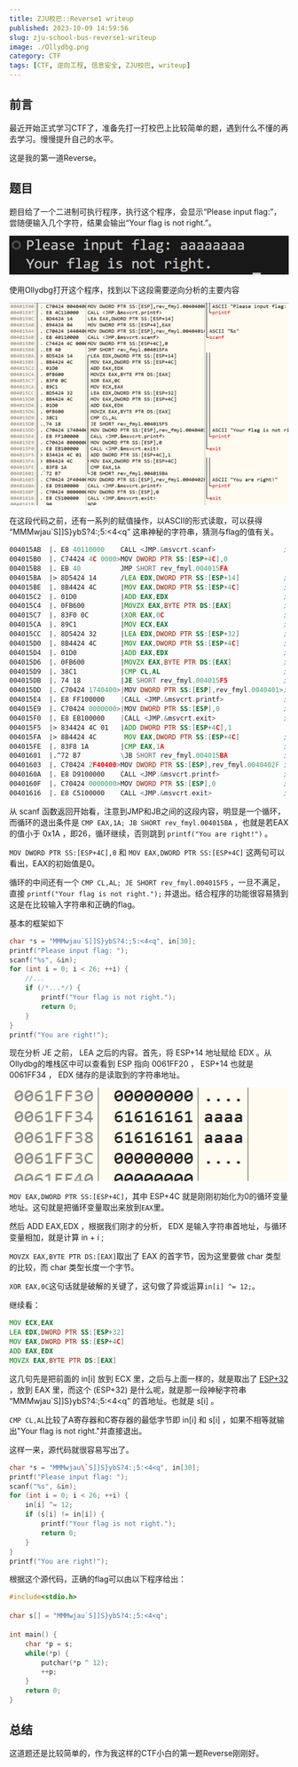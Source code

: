 ```yaml
---
title: ZJU校巴::Reverse1 writeup
published: 2023-10-09 14:59:56
slug: zju-school-bus-reverse1-writeup
image: ./Ollydbg.png
category: CTF
tags: [CTF, 逆向工程, 信息安全, ZJU校巴, writeup]
---
```


## 前言

最近开始正式学习CTF了，准备先打一打校巴上比较简单的题，遇到什么不懂的再去学习。慢慢提升自己的水平。

这是我的第一道Reverse。

## 题目

题目给了一个二进制可执行程序，执行这个程序，会显示“Please input flag:”，尝随便输入几个字符，结果会输出“Your flag is not right.”。

![please input flag](./please-input-flag.png)

使用Ollydbg打开这个程序，找到以下这段需要逆向分析的主要内容

![ollydbg](./Ollydbg.png)

在这段代码之前，还有一系列的赋值操作，以ASCII的形式读取，可以获得 “MMMwjau\`S]]S}ybS?4:;5:<4<q” 这串神秘的字符串，猜测与flag的值有关。

```asm
004015AB  |. E8 40110000    CALL <JMP.&msvcrt.scanf>                 ; \scanf
004015B0  |. C74424 4C 0000>MOV DWORD PTR SS:[ESP+4C],0
004015B8  |. EB 40          JMP SHORT rev_fmyl.004015FA
004015BA  |> 8D5424 14      /LEA EDX,DWORD PTR SS:[ESP+14]           ; ||
004015BE  |. 8B4424 4C      |MOV EAX,DWORD PTR SS:[ESP+4C]           ; ||
004015C2  |. 01D0           |ADD EAX,EDX                             ; ||
004015C4  |. 0FB600         |MOVZX EAX,BYTE PTR DS:[EAX]             ; ||
004015C7  |. 83F0 0C        |XOR EAX,0C                              ; ||
004015CA  |. 89C1           |MOV ECX,EAX                             ; ||
004015CC  |. 8D5424 32      |LEA EDX,DWORD PTR SS:[ESP+32]           ; ||
004015D0  |. 8B4424 4C      |MOV EAX,DWORD PTR SS:[ESP+4C]           ; ||
004015D4  |. 01D0           |ADD EAX,EDX                             ; ||
004015D6  |. 0FB600         |MOVZX EAX,BYTE PTR DS:[EAX]             ; ||
004015D9  |. 38C1           |CMP CL,AL                               ; ||
004015DB  |. 74 18          |JE SHORT rev_fmyl.004015F5              ; ||
004015DD  |. C70424 1740400>|MOV DWORD PTR SS:[ESP],rev_fmyl.0040401>; ||ASCII "Your flag is not right."
004015E4  |. E8 FF100000    |CALL <JMP.&msvcrt.printf>               ; |\printf
004015E9  |. C70424 0000000>|MOV DWORD PTR SS:[ESP],0                ; |
004015F0  |. E8 EB100000    |CALL <JMP.&msvcrt.exit>                 ; \exit
004015F5  |> 834424 4C 01   |ADD DWORD PTR SS:[ESP+4C],1
004015FA  |> 8B4424 4C       MOV EAX,DWORD PTR SS:[ESP+4C]           ; ||
004015FE  |. 83F8 1A        |CMP EAX,1A                              ; ||
00401601  |.^72 B7          \JB SHORT rev_fmyl.004015BA              ; ||
00401603  |. C70424 2F40400>MOV DWORD PTR SS:[ESP],rev_fmyl.0040402F ; ||ASCII "You are right!"
0040160A  |. E8 D9100000    CALL <JMP.&msvcrt.printf>                ; |\printf
0040160F  |. C70424 0000000>MOV DWORD PTR SS:[ESP],0                 ; |
00401616  |. E8 C5100000    CALL <JMP.&msvcrt.exit>                  ; \exit
```

从 scanf 函数返回开始看，注意到JMP和JB之间的这段内容，明显是一个循环，而循环的退出条件是 `CMP EAX,1A; JB SHORT rev_fmyl.004015BA` ，也就是若EAX的值小于 0x1A ，即26，循环继续，否则跳到 `printf("You are right!")` 。

`MOV DWORD PTR SS:[ESP+4C],0` 和 `MOV EAX,DWORD PTR SS:[ESP+4C]` 这两句可以看出，EAX的初始值是0。

循环的中间还有一个 `CMP CL,AL; JE SHORT rev_fmyl.004015F5` ，一旦不满足，直接 `printf("Your flag is not right.");` 并退出。结合程序的功能很容易猜到这是在比较输入字符串和正确的flag。

基本的框架如下

```c
char *s = "MMMwjau`S]]S}ybS?4:;5:<4<q", in[30];
printf("Please input flag: ");
scanf("%s", &in);
for (int i = 0; i < 26; ++i) {
    //...
    if (/*...*/) {
        printf("Your flag is not right.");
        return 0;
    }
}
printf("You are right!");
```

现在分析 JE 之前， LEA 之后的内容。首先，将 ESP+14 地址赋给 EDX 。从Ollydbg的堆栈区中可以查看到 ESP 指向 0061FF20 ， ESP+14 也就是 0061FF34 ， EDX 储存的是读取到的字符串地址。

![stack](./stack.png)

`MOV EAX,DWORD PTR SS:[ESP+4C]`，其中 ESP+4C 就是刚刚初始化为0的循环变量地址。这句就是把循环变量取出来放到`EAX`里。

然后 ADD EAX,EDX ，根据我们刚才的分析， EDX 是输入字符串首地址，与循环变量相加，就是计算 in + i ;

`MOVZX EAX,BYTE PTR DS:[EAX]`取出了 EAX 的首字节，因为这里要做 char 类型的比较，而 char 类型长度一个字节。

`XOR EAX,0C`这句话就是破解的关键了，这句做了异或运算`in[i] ^= 12;`。

继续看：

```asm
MOV ECX,EAX
LEA EDX,DWORD PTR SS:[ESP+32]
MOV EAX,DWORD PTR SS:[ESP+4C]
ADD EAX,EDX
MOVZX EAX,BYTE PTR DS:[EAX]
```

这几句先是把前面的 in[i] 放到 ECX 里，之后与上面一样的，就是取出了 [ESP+32](i) ，放到 EAX 里，而这个 (ESP+32) 是什么呢，就是那一段神秘字符串 “MMMwjau\`S]]S}ybS?4:;5:<4<q” 的首地址。也就是 s[i] 。

`CMP CL,AL`比较了A寄存器和C寄存器的最低字节即 in[i] 和 s[i] ，如果不相等就输出"Your flag is not right."并直接退出。

这样一来，源代码就很容易写出了。

```c
char *s = "MMMwjau\`S]]S}ybS?4:;5:<4<q", in[30];
printf("Please input flag: ");
scanf("%s", &in);
for (int i = 0; i < 26; ++i) {
    in[i] ^= 12;
    if (s[i] != in[i]) {
        printf("Your flag is not right.");
        return 0;
    }
}
printf("You are right!");
```

根据这个源代码，正确的flag可以由以下程序给出：

```c
#include<stdio.h>

char s[] = "MMMwjau`S]]S}ybS?4:;5:<4<q";

int main() {
    char *p = s;
    while(*p) {
        putchar(*p ^ 12);
        ++p;
    }
    return 0;
}
```

## 总结

这道题还是比较简单的，作为我这样的CTF小白的第一题Reverse刚刚好。
